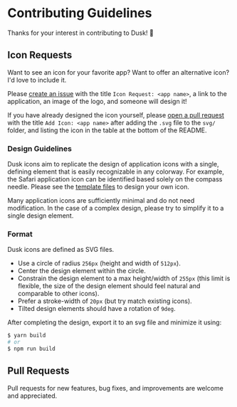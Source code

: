 # Contributing Guidelines

Thanks for your interest in contributing to Dusk! 🖤

## Icon Requests

Want to see an icon for your favorite app? Want to offer an alternative icon? I'd love to include it.

Please [create an issue](https://github.com/pacocoursey/dusk/issues/new?title=Icon%20Request:) with the title `Icon Request: <app name>`, a link to the application, an image of the logo, and someone will design it!

If you have already designed the icon yourself, please [open a pull request](https://github.com/pacocoursey/Dusk/pulls) with the title `Add Icon: <app name>` after adding the `.svg` file to the `svg/` folder, and listing the icon in the table at the bottom of the README.

### Design Guidelines

Dusk icons aim to replicate the design of application icons with a single, defining element that is easily recognizable in any colorway. For example, the Safari application icon can be identified based solely on the compass needle. Please see the [template files](https://github.com/pacocoursey/Dusk/tree/master/templates) to design your own icon.

Many application icons are sufficiently minimal and do not need modification. In the case of a complex design, please try to simplify it to a single design element.

### Format

Dusk icons are defined as SVG files.

- Use a circle of radius `256px` (height and width of `512px`).
- Center the design element within the circle.
- Constrain the design element to a max height/width of `255px` (this limit is flexible, the size of the design element should feel natural and comparable to other icons).
- Prefer a stroke-width of `20px` (but try match existing icons).
- Tilted design elements should have a rotation of `9deg`.

After completing the design, export it to an svg file and minimize it using:

```bash
$ yarn build
# or
$ npm run build
```

## Pull Requests

Pull requests for new features, bug fixes, and improvements are welcome and appreciated.
